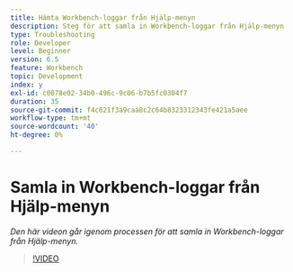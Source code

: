```yaml
---
title: Hämta Workbench-loggar från Hjälp-menyn
description: Steg för att samla in Workbench-loggar från Hjälp-menyn
type: Troubleshooting
role: Developer
level: Beginner
version: 6.5
feature: Workbench
topic: Development
index: y
exl-id: c0078e02-34b0-496c-9c06-b7b5fc0304f7
duration: 35
source-git-commit: f4c621f3a9caa8c2c64b8323312343fe421a5aee
workflow-type: tm+mt
source-wordcount: '40'
ht-degree: 0%

---
```


# Samla in Workbench-loggar från Hjälp-menyn

*Den här videon går igenom processen för att samla in Workbench-loggar från Hjälp-menyn.*

>[!VIDEO](https://video.tv.adobe.com/v/335501?quality=12&learn=on)
